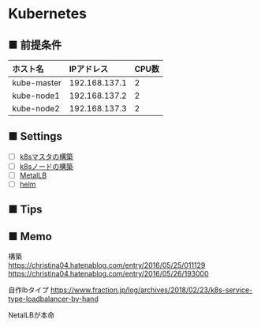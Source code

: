 # Kubernetes
## ■ 前提条件
|ホスト名|IPアドレス|CPU数|
|:---|:---|:---|
|kube-master|192.168.137.1|2|
|kube-node1|192.168.137.2|2|
|kube-node2|192.168.137.3|2|

## ■ Settings
- [ ] [k8sマスタの構築](https://github.com/thetaru/memorandum/tree/master/OS/Linux/CentOS8/k8s/k8s_master)
- [ ] [k8sノードの構築](https://github.com/thetaru/memorandum/tree/master/OS/Linux/CentOS8/k8s/k8s_node)
- [ ] [MetalLB](https://github.com/thetaru/memorandum/tree/master/OS/Linux/CentOS8/k8s/MetalLB)
- [ ] [helm](https://github.com/thetaru/memorandum/tree/master/OS/Linux/CentOS8/k8s/helm)
## ■ Tips

## ■ Memo
構築  
https://christina04.hatenablog.com/entry/2016/05/25/011129  
https://christina04.hatenablog.com/entry/2016/05/26/193000

自作lbタイプ
https://www.fraction.jp/log/archives/2018/02/23/k8s-service-type-loadbalancer-by-hand
  
NetalLBが本命
